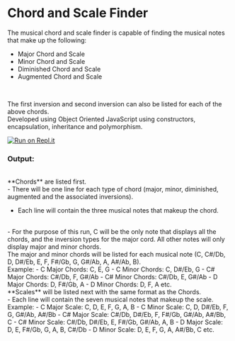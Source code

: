 # Chord and Scale Finder

The musical chord and scale finder is capable of finding the musical notes that make up the following:
<br/>   
- Major Chord and Scale  
- Minor Chord and Scale  
- Diminished Chord and Scale 
- Augmented Chord and Scale  
<br/> 

The first inversion and second inversion can also be listed for each of the above chords. 
<br/>
Developed using Object Oriented JavaScript using constructors, encapsulation, inheritance and polymorphism. 
<br/>

[![Run on Repl.it](https://repl.it/badge/github/bdtripp/chord_and_scale_finder)](https://repl.it/github/bdtripp/chord_and_scale_finder)
<br/>

### Output:
<br/>
**Chords** are listed first.
<br/>
-	There will be one line for each type of chord (major, minor, diminished, augmented and the associated inversions).

-	Each line will contain the three musical notes that makeup the chord.

<br/>
-	For the purpose of this run, C will be the only note that displays all the chords, and the inversion types for the major cord.  All other notes will only display major and minor chords.

<br/>
 The major and minor chords will be listed for each musical note (C, C#/Db, D, D#/Eb, E, F, F#/Gb, G, G#/Ab, A, A#/Ab, B). 
<br/>
 Example:
     - C  Major Chords:  C, E, G     
     - C  Minor Chords:  C, D#/Eb, G 
     - C# Major Chords:  C#/Db, F, G#/Ab     
     - C# Minor Chords:  C#/Db, E, G#/Ab 
     - D  Major Chords:  D, F#/Gb, A     
     - D  Minor Chords:  D, F, A 
       etc.
<br/>
**Scales** will be listed next with the same format as the Chords.
<br/>
-	Each line will contain the seven musical notes that makeup the scale.
<br/>
 Example:
      - C  Major Scale:  C, D, E, F, G, A, B 
      - C  Minor Scale:  C, D, D#/Eb, F, G, G#/Ab, A#/Bb 
      - C# Major Scale:  C#/Db, D#/Eb, F, F#/Gb, G#/Ab, A#/Bb, C 
      - C# Minor Scale:  C#/Db, D#/Eb, E, F#/Gb, G#/Ab, A, B    
      - D  Major Scale:  D, E, F#/Gb, G, A, B, C#/Db 
      - D  Minor Scale:  D, E, F, G, A, A#/Bb, C 
        etc.
<br/>